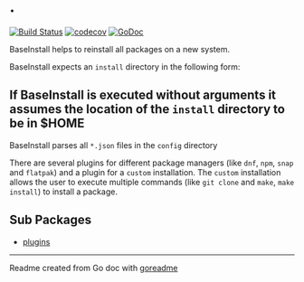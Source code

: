 # .

[![Build Status](https://travis-ci.org/magbeat/base-install.svg?branch=master)](https://travis-ci.org/magbeat/base-install)
[![codecov](https://codecov.io/gh/magbeat/base-install/branch/master/graph/badge.svg)](https://codecov.io/gh/magbeat/base-install)
[![GoDoc](https://img.shields.io/badge/pkg.go.dev-doc-blue)](http://pkg.go.dev/github.com/magbeat/base-install)

BaseInstall helps to reinstall all packages on a new system.

BaseInstall expects an `install` directory in the following form:


## If BaseInstall is executed without arguments it assumes the location of the `install` directory to be in $HOME

BaseInstall parses all `*.json` files in the `config` directory

There are several plugins for different package managers (like `dnf`, `npm`, `snap` and `flatpak`) and a plugin for a `custom` installation.
The `custom` installation allows the user to execute multiple commands (like `git clone` and `make`, `make install`) to install a package.

## Sub Packages

* [plugins](./plugins)

---
Readme created from Go doc with [goreadme](https://github.com/posener/goreadme)
